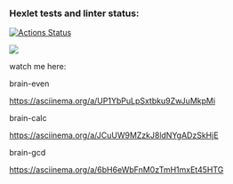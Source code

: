 ### Hexlet tests and linter status:
[![Actions Status](https://github.com/stzlataa/frontend-project-44/workflows/hexlet-check/badge.svg)](https://github.com/stzlataa/frontend-project-44/actions)

<a href="https://codeclimate.com/github/stzlataa/frontend-project-44/maintainability"><img src="https://api.codeclimate.com/v1/badges/2ebd6838f39658087d99/maintainability" /></a>

watch me here:

brain-even

https://asciinema.org/a/UP1YbPuLpSxtbku9ZwJuMkpMi

brain-calc

https://asciinema.org/a/JCuUW9MZzkJ8ldNYgADzSkHjE

brain-gcd

https://asciinema.org/a/6bH6eWbFnM0zTmH1mxEt45HTG